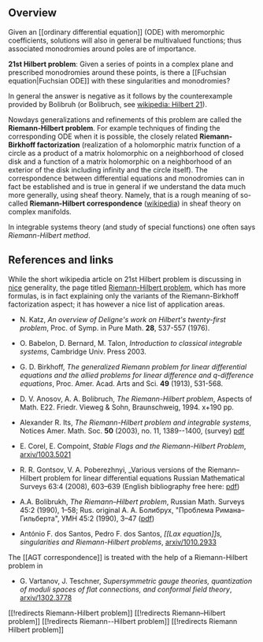 ## Overview

Given an [[ordinary differential equation]] (ODE) with meromorphic coefficients, solutions will also in general be multivalued functions; thus associated monodromies around poles are of importance. 

**21st Hilbert problem**: Given a series of points in a complex plane and prescribed monodromies around these points, is there a [[Fuchsian equation|Fuchsian ODE]] with these singularities and monodromies? 

In general the answer is negative as it follows by the counterexample provided by Bolibruh (or Bolibruch, see [wikipedia: Hilbert 21](http://en.wikipedia.org/wiki/Hilbert%27s_twenty-first_problem)).

Nowdays generalizations and refinements of this problem are called the **Riemann-Hilbert problem**. For example techniques of finding the corresponding ODE when it is possible, the closely related **Riemann-Birkhoff factorization** (realization of a holomorphic matrix function of a circle as a product of a matrix holomorphic on a neighborhood of closed disk and a function of a matrix holomorphic on a neighborhood of an exterior of the disk including infinity and the circle itself). The correspondence between differential equations and monodromies can in fact be established and is true in general if we understand the data much more generally, using sheaf theory. Namely, that is a rough meaning of so-called **Riemann-Hilbert correspondence** ([wikipedia](http://en.wikipedia.org/wiki/Riemann%E2%80%93Hilbert_correspondence)) in sheaf theory on complex manifolds.

In integrable systems theory (and study of special functions) one often says *Riemann-Hilbert method*.

## References and links

While the short wikipedia article on 21st Hilbert problem is discussing in [nice](http://en.wikipedia.org/wiki/Hilbert%27s_twenty-first_problem) generality, the page titled [Riemann-Hilbert problem](http://en.wikipedia.org/wiki/Riemann%E2%80%93Hilbert_problem), which has more formulas, is in fact explaining only the variants of the Riemann-Birkhoff factorization aspect; it has however a nice list of application areas. 

* N. Katz, _An overview of Deligne's work on Hilbert's twenty-first problem_, Proc. of Symp. in Pure Math. __28__, 537-557 (1976).

* O. Babelon, D. Bernard, M. Talon, _Introduction to classical integrable systems_, Cambridge Univ. Press 2003.

* G. D. Birkhoff, _The generalized Riemann problem for linear differential equations and the allied problems for linear difference and q-difference equations_, Proc. Amer. Acad. Arts and Sci. __49__ (1913), 531-568.

* D. V. Anosov, A. A. Bolibruch, _The Riemann-Hilbert problem_, Aspects of Math. E22. Friedr. Vieweg & Sohn, Braunschweig, 1994. x+190 pp.

* Alexander R. Its, _The Riemann-Hilbert problem and integrable systems_,   Notices Amer. Math. Soc.  __50__  (2003),  no. 11, 1389--1400, (survey) [pdf](http://www.ams.org/notices/200311/fea-its.pdf)

* E. Corel, E. Compoint, _Stable Flags and the Riemann-Hilbert Problem_, [arxiv/1003.5021](http://arxiv.org/abs/1003.5021)

* R. R. Gontsov, V. A. Poberezhnyi, _Various versions of the Riemann&#8211;Hilbert problem for linear differential equations
Russian Mathematical Surveys 63:4 (2008), 603&#8211;639 (English bibliography free here: [pdf](http://www.turpion.org/php/reference.phtml/ref_rm4547.pdf?journal_id=rm&paper_id=4547&volume=63&issue=4&type=pdf))

* A.A. Bolibrukh, _The Riemann&#8211;Hilbert problem_,
Russian Math. Surveys 45:2 (1990), 1&#8211;58; Rus. original &#1040;. &#1040;. &#1041;&#1086;&#1083;&#1080;&#1073;&#1088;&#1091;&#1093;, "&#1055;&#1088;&#1086;&#1073;&#1083;&#1077;&#1084;&#1072; &#1056;&#1080;&#1084;&#1072;&#1085;&#1072;&#8211;&#1043;&#1080;&#1083;&#1100;&#1073;&#1077;&#1088;&#1090;&#1072;", &#1059;&#1052;&#1053; 45:2 (1990), 3&#8211;47 ([pdf](http://www.mathnet.ru/php/getFT.phtml?jrnid=rm&paperid=4714&volume=45&year=1990&issue=2&fpage=3&what=fullt&option_lang=eng))

* Ant&#243;nio F. dos Santos, Pedro F. dos Santos, _[[Lax equation]]s, singularities and Riemann-Hilbert problems_, [arxiv/1010.2933](http://arxiv.org/abs/1010.2933)

The [[AGT correspondence]] is treated with the help of a Riemann-Hilbert problem in 

* G. Vartanov, J. Teschner, _Supersymmetric gauge theories, quantization of moduli spaces of flat connections, and conformal field theory_, [arxiv/1302.3778](http://arxiv.org/abs/1302.3778)

[[!redirects Riemann-Hilbert problem]]
[[!redirects Riemann–Hilbert problem]]
[[!redirects Riemann--Hilbert problem]]
[[!redirects Riemann Hilbert problem]]
